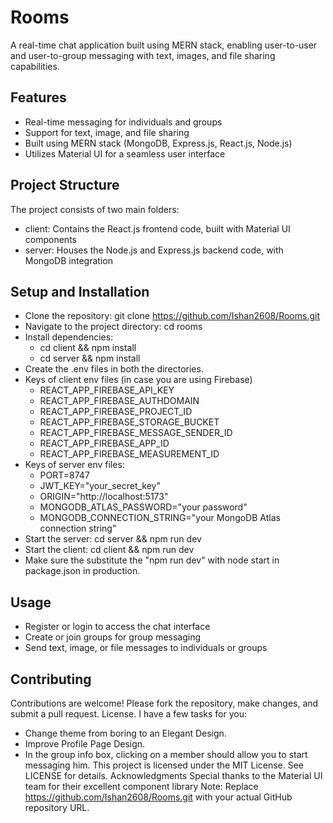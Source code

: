 # Rooms
A real-time chat application built using MERN stack, enabling user-to-user and user-to-group messaging with text, images, and file sharing capabilities.
## Features
- Real-time messaging for individuals and groups
- Support for text, image, and file sharing
- Built using MERN stack (MongoDB, Express.js, React.js, Node.js)
- Utilizes Material UI for a seamless user interface
## Project Structure
The project consists of two main folders:
- client: Contains the React.js frontend code, built with Material UI components
- server: Houses the Node.js and Express.js backend code, with MongoDB integration
## Setup and Installation
- Clone the repository: git clone https://github.com/Ishan2608/Rooms.git
- Navigate to the project directory: cd rooms
- Install dependencies:
  - cd client && npm install
  - cd server && npm install
- Create the .env files in both the directories.
- Keys of client env files (in case you are using Firebase)
  - REACT_APP_FIREBASE_API_KEY
  - REACT_APP_FIREBASE_AUTHDOMAIN
  - REACT_APP_FIREBASE_PROJECT_ID
  - REACT_APP_FIREBASE_STORAGE_BUCKET
  - REACT_APP_FIREBASE_MESSAGE_SENDER_ID
  - REACT_APP_FIREBASE_APP_ID
  - REACT_APP_FIREBASE_MEASUREMENT_ID
- Keys of server env files:
  - PORT=8747
  - JWT_KEY="your_secret_key"
  - ORIGIN="http://localhost:5173"
  - MONGODB_ATLAS_PASSWORD="your password"
  - MONGODB_CONNECTION_STRING="your MongoDB Atlas connection string"
- Start the server: cd server && npm run dev
- Start the client: cd client && npm run dev
- Make sure the substitute the "npm run dev" with node start in package.json in production.
## Usage
- Register or login to access the chat interface
- Create or join groups for group messaging
- Send text, image, or file messages to individuals or groups
## Contributing
Contributions are welcome! Please fork the repository, make changes, and submit a pull request.
License.
I have a few tasks for you:
- Change theme from boring to an Elegant Design.
- Improve Profile Page Design.
- In the group info box, clicking on a member should allow you to start messaging him.
This project is licensed under the MIT License. See LICENSE for details.
Acknowledgments
Special thanks to the Material UI team for their excellent component library
Note: Replace https://github.com/Ishan2608/Rooms.git with your actual GitHub repository URL.
